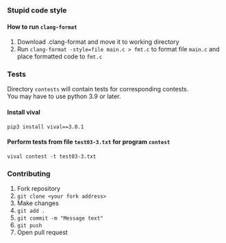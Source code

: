 ### Stupid code style
#### How to run `clang-format`
1. Download .clang-format and move it to working directory
2. Run `clang-format -style=file main.c > fmt.c` to format file `main.c` and place formatted code to `fmt.c`

### Tests
Directory `contests` will contain tests for corresponding contests.  
You may have to use python 3.9 or later.
#### Install vival
`pip3 install vival==3.0.1`
#### Perform tests from file `test03-3.txt` for program `contest`
`vival contest -t test03-3.txt`

### Contributing
1. Fork repository
2. `git clone <your fork address>`
3. Make changes
4. `git add .`
5. `git commit -m "Message text"`
6. `git push`
7. Open pull request
